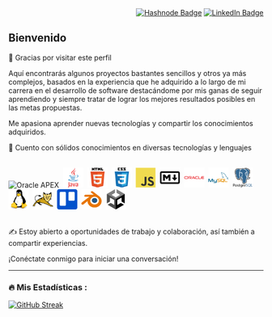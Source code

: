 <!-- <div align="right">
  <img src="https://komarev.com/ghpvc/?username=osvaldogonzalezpy&color=blueviolet&style=for-the-badge" alt=""/>
</div> -->

<div align="right">
  <a href="https://osvaldogonzalezpy.hashnode.dev"><img src="https://github.com/OsvaldoGonzalezPy/dev_resource/blob/main/icons/hashnode/logo-standard.svg" width="110" height="30" alt="Hashnode Badge"/></a>
  <a href="https://www.linkedin.com/in/osvaldogonzalezpy/"><img src="https://img.shields.io/badge/LinkedIn-blue?style=for-the-badge&logo=linkedin&logoColor=white" alt="LinkedIn Badge"/></a>
</div>

## Bienvenido

👋 Gracias por visitar este perfil

Aquí encontrarás algunos proyectos bastantes sencillos y otros ya más complejos, basados en la experiencia que he adquirido a lo largo de mi carrera en el desarrollo de software destacándome por mis ganas de seguir aprendiendo y siempre tratar de lograr los mejores resultados posibles en las metas propuestas.

Me apasiona aprender nuevas tecnologías y compartir los conocimientos adquiridos.

📖 Cuento con sólidos conocimientos en diversas tecnologías y lenguajes

<br>
<div>
  <img src="https://github.com/OsvaldoGonzalezPy/dev_resource/blob/main/icons/oracle/apex-logo-icon.svg" title="Oracle APEX" alt="Oracle APEX" width="40" height="40"/>&nbsp;
  <img src="https://github.com/devicons/devicon/blob/master/icons/java/java-original-wordmark.svg" title="Java" alt="Java" width="40" height="40"/>&nbsp;
  <img src="https://github.com/devicons/devicon/blob/master/icons/html5/html5-original-wordmark.svg" title="HTML" alt="HTML" width="40" height="40"/>&nbsp;
  <img src="https://github.com/devicons/devicon/blob/master/icons/css3/css3-original-wordmark.svg" title="CSS" alt="CSS" width="40" height="40"/>&nbsp;
  <img src="https://github.com/devicons/devicon/blob/master/icons/javascript/javascript-original.svg" title="Javascript" alt="Javascript" width="40" height="40"/>&nbsp;
  <img src="https://github.com/devicons/devicon/blob/master/icons/markdown/markdown-original.svg" title="Markdown" alt="Markdown" width="40" height="40"/>&nbsp;
  <img src="https://github.com/devicons/devicon/blob/master/icons/oracle/oracle-original.svg"  title="Oracle" alt="Oracle" width="40" height="40"/>&nbsp;
  <img src="https://github.com/devicons/devicon/blob/master/icons/mysql/mysql-original-wordmark.svg"  title="MySQL" alt="MySQL" width="40" height="40"/>&nbsp;
  <img src="https://github.com/devicons/devicon/blob/master/icons/postgresql/postgresql-original-wordmark.svg"  title="PostgreSQL" alt="PostgreSQL" width="40" height="40"/>&nbsp;
  <img src="https://github.com/devicons/devicon/blob/master/icons/linux/linux-original.svg"  title="Linux" alt="Linux" width="40" height="40"/>&nbsp;
  <img src="https://github.com/devicons/devicon/blob/master/icons/tomcat/tomcat-original.svg"  title="Tomcat" alt="Tomcat" width="40" height="40"/>&nbsp;
  <img src="https://github.com/devicons/devicon/blob/master/icons/trello/trello-plain.svg"  title="Trello" alt="Trello" width="40" height="40"/>&nbsp;
  <img src="https://github.com/devicons/devicon/blob/master/icons/blender/blender-original.svg"  title="Blender" alt="Blender" width="40" height="40"/>&nbsp;
  <img src="https://github.com/devicons/devicon/blob/master/icons/unity/unity-original.svg"  title="Unity" alt="Unity" width="40" height="40"/>&nbsp;
</div>
<br>

✍️ Estoy abierto a oportunidades de trabajo y colaboración, así también a compartir experiencias.

¡Conéctate conmigo para iniciar una conversación!

---

### 🔥 Mis Estadísticas :
[![GitHub Streak](http://github-readme-streak-stats.herokuapp.com?user=osvaldogonzalezpy&date_format=j%20M%5B%20Y%5D&mode=weekly)](https://git.io/streak-stats)
